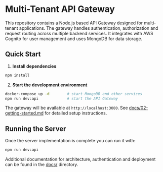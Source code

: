 # Multi-Tenant API Gateway

This repository contains a Node.js based API Gateway designed for multi-tenant applications. The gateway handles authentication, authorization and request routing across multiple backend services. It integrates with AWS Cognito for user management and uses MongoDB for data storage.

## Quick Start

1. **Install dependencies**

```bash
npm install
```

2. **Start the development environment**

```bash
docker-compose up -d        # start MongoDB and other services
npm run dev:api             # start the API Gateway
```

The gateway will be available at `http://localhost:3000`. See [docs/02-getting-started.md](docs/02-getting-started.md) for detailed setup instructions.

## Running the Server

Once the server implementation is complete you can run it with:

```bash
npm run dev:api
```

Additional documentation for architecture, authentication and deployment can be found in the [docs/](docs/) directory.

